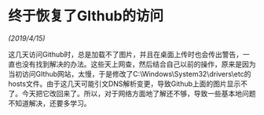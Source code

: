 # 终于恢复了GIthub的访问

*(2019/4/15)* 

这几天访问Github时，总是加载不了图片，并且在桌面上传时也会传出警告，一直也没有找到解决的办法。这些天上网查，然后结合自己以前的操作，原来是因为当初访问GIthub网站，太慢，于是修改了C:\Windows\System32\drivers\etc的hosts文件。由于这几天可能引文DNS解析变更，导致Github上面的图片显示不了。今天把它改回来了。所以，对于网络方面地了解还不够，导致一些基本地问题不知道解决，还要多学习。